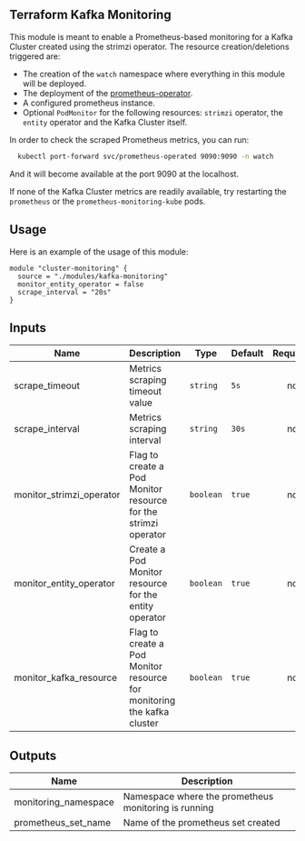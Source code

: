 ## Terraform Kafka Monitoring

This module is meant to enable a Prometheus-based monitoring for a Kafka Cluster created using the strimzi operator.
The resource creation/deletions triggered are:

- The creation of the `watch` namespace where everything in this module will be deployed.
- The deployment of the [prometheus-operator](https://github.com/prometheus-operator/prometheus-operator).
- A configured prometheus instance.
- Optional `PodMonitor` for the following resources: `strimzi` operator, the `entity` operator and the Kafka Cluster itself.

In order to check the scraped Prometheus metrics, you can run:

```bash
  kubectl port-forward svc/prometheus-operated 9090:9090 -n watch
```
 And it will become available at the port 9090 at the localhost.

 If none of the Kafka Cluster metrics are readily available, try restarting the `prometheus` or the `prometheus-monitoring-kube` pods.

## Usage

Here is an example of the usage of this module:

```hcl
module "cluster-monitoring" {
  source = "./modules/kafka-monitoring"
  monitor_entity_operator = false
  scrape_interval = "20s"
}
```

## Inputs

| Name | Description | Type | Default | Required |
|------|-------------|------|---------|:--------:|
| scrape\_timeout | Metrics scraping timeout value | `string` | `5s` | no |
| scrape\_interval | Metrics scraping interval | `string` | `30s` | no |
| monitor\_strimzi\_operator | Flag to create a Pod Monitor resource for the strimzi operator | `boolean` | `true` | no |
| monitor\_entity\_operator | Create a Pod Monitor resource for the entity operator | `boolean` | `true` | no |
| monitor\_kafka\_resource | Flag to create a Pod Monitor resource for monitoring the kafka cluster | `boolean` | `true` | no |

## Outputs

| Name | Description |
|------|-------------|
| monitoring\_namespace | Namespace where the prometheus monitoring is running | 
| prometheus\_set\_name | Name of the prometheus set created |
